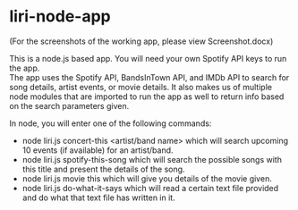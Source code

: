 # liri-node-app

(For the screenshots of the working app, please view Screenshot.docx)

This is a node.js based app.  You will need your own Spotify API keys to run the app.  
The app uses the Spotify API, BandsInTown API, and IMDb API to search for song details, artist events, or movie details.
It also makes us of multiple node modules that are imported to run the app as well to return info based on the search parameters given.

In node, you will enter one of the following commands:
* node liri.js concert-this <artist/band name> which will search upcoming 10 events (if available) for an artist/band.
* node liri.js spotify-this-song <song title> which will search the possible songs with this title and present the details of the song.
* node liri.js movie this <movie title> which will give you details of the movie given.
* node liri.js do-what-it-says which will read a certain text file provided and do what that text file has written in it.

